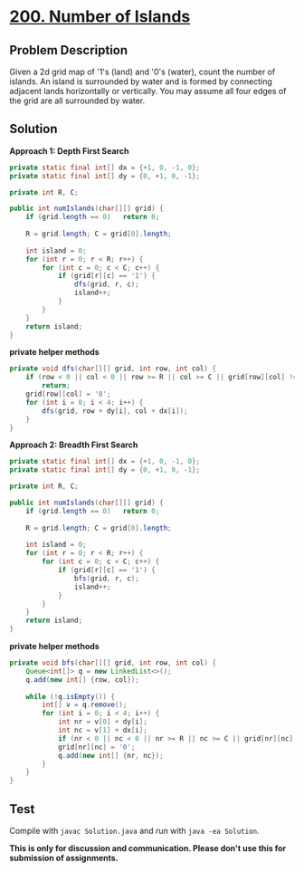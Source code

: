 # [200. Number of Islands][title]

## Problem Description

Given a 2d grid map of '1's (land) and '0's (water), count the number of islands. An island is surrounded by water and is formed by connecting adjacent lands horizontally or vertically. You may assume all four edges of the grid are all surrounded by water.

## Solution

**Approach 1: Depth First Search**

```java
private static final int[] dx = {+1, 0, -1, 0};
private static final int[] dy = {0, +1, 0, -1};

private int R, C;

public int numIslands(char[][] grid) {
    if (grid.length == 0)   return 0;
    
    R = grid.length; C = grid[0].length;
    
    int island = 0;
    for (int r = 0; r < R; r++) {
        for (int c = 0; c < C; c++) {
            if (grid[r][c] == '1') {
                dfs(grid, r, c);
                island++;
            }
        }
    }
    return island;
}
```

**private helper methods**

```java
private void dfs(char[][] grid, int row, int col) {
    if (row < 0 || col < 0 || row >= R || col >= C || grid[row][col] != '1')
        return;
    grid[row][col] = '0';
    for (int i = 0; i < 4; i++) {
        dfs(grid, row + dy[i], col + dx[i]);
    }
}
```

**Approach 2: Breadth First Search**

```java
private static final int[] dx = {+1, 0, -1, 0};
private static final int[] dy = {0, +1, 0, -1};

private int R, C;

public int numIslands(char[][] grid) {
    if (grid.length == 0)   return 0;
    
    R = grid.length; C = grid[0].length;
    
    int island = 0;
    for (int r = 0; r < R; r++) {
        for (int c = 0; c < C; c++) {
            if (grid[r][c] == '1') {
                bfs(grid, r, c);
                island++;
            }
        }
    }
    return island;
}
```

**private helper methods**

```java
private void bfs(char[][] grid, int row, int col) {
    Queue<int[]> q = new LinkedList<>();
    q.add(new int[] {row, col});
    
    while (!q.isEmpty()) {
        int[] v = q.remove();
        for (int i = 0; i < 4; i++) {
            int nr = v[0] + dy[i];
            int nc = v[1] + dx[i];
            if (nr < 0 || nc < 0 || nr >= R || nc >= C || grid[nr][nc] == '0') continue;
            grid[nr][nc] = '0';
            q.add(new int[] {nr, nc});
        }
    }
}
```

## Test

Compile with `javac Solution.java` and run with `java -ea Solution`.

**This is only for discussion and communication. Please don't use this for submission of assignments.**

[title]: https://leetcode.com/problems/network-delay-time/